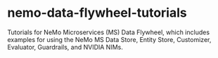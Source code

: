 # nemo-data-flywheel-tutorials

Tutorials for NeMo Microservices (MS) Data Flywheel, which includes examples for using the NeMo MS Data Store, Entity Store, Customizer, Evaluator, Guardrails, and NVIDIA NIMs.